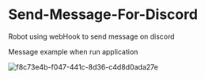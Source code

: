 # Send-Message-For-Discord
Robot using webHook to send message on discord

Message example when run application

![f8c73e4b-f047-441c-8d36-c4d8d0ada27e](https://user-images.githubusercontent.com/63886691/153310607-89fd0816-0748-42b8-8bd1-af63eb168404.jpg)
